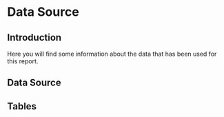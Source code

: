# Data Source
## Introduction
Here you will find some information about the data that has been used for this report.

## Data Source

## Tables



